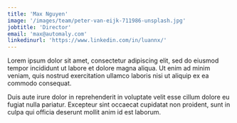 ```yaml
---
title: 'Max Nguyen'
image: '/images/team/peter-van-eijk-711986-unsplash.jpg'
jobtitle: 'Director'
email: 'max@automaly.com'
linkedinurl: 'https://www.linkedin.com/in/luannx/'
---
```


Lorem ipsum dolor sit amet, consectetur adipiscing elit, sed do eiusmod tempor incididunt ut labore et dolore magna aliqua. Ut enim ad minim veniam, quis nostrud exercitation ullamco laboris nisi ut aliquip ex ea commodo consequat.

Duis aute irure dolor in reprehenderit in voluptate velit esse cillum dolore eu fugiat nulla pariatur. Excepteur sint occaecat cupidatat non proident, sunt in culpa qui officia deserunt mollit anim id est laborum.
